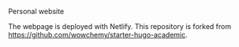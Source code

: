 Personal website

The webpage is deployed with Netlify. This repository is forked from https://github.com/wowchemy/starter-hugo-academic.
